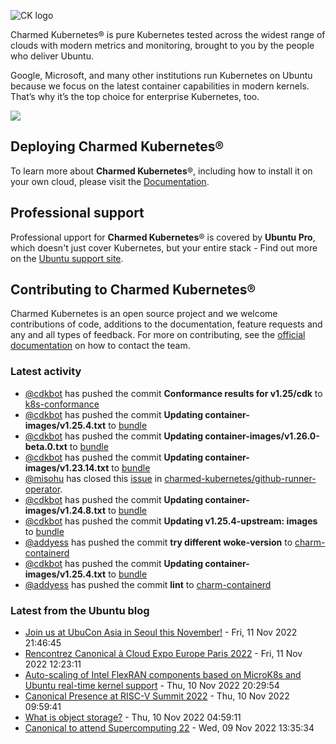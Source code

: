 ![CK logo](https://assets.ubuntu.com/v1/451d4cf4-Charmed+Kubernetes_RGB_onWhite_2022.svg)

Charmed Kubernetes® is pure Kubernetes tested across the widest range of clouds with modern metrics and monitoring, brought to you by the people who deliver Ubuntu.

Google, Microsoft, and many other institutions run Kubernetes on Ubuntu because we focus on the latest container capabilities in modern kernels. That’s why it’s the top choice for enterprise Kubernetes, too.

![](https://assets.ubuntu.com/v1/843c77b6-juju-at-a-glace.svg)

## Deploying Charmed Kubernetes®

To learn more about **Charmed Kubernetes**®, including how to install it on your own cloud, please visit the [Documentation][docs].

## Professional support

Professional upport for **Charmed Kubernetes**® is covered by **Ubuntu Pro**, which doesn't just cover Kubernetes, but your entire stack - Find out more on the [Ubuntu support site](https://ubuntu.com/support).

## Contributing to Charmed Kubernetes®

Charmed Kubernetes is an open source project and we welcome contributions of code, additions to the documentation, feature requests and any and all types of feedback. For more on contributing, see the [official documentation][get-in-touch] on how to contact the team.

<!-- LINKS -->
[docs]: https://ubuntu.com/kubernetes/docs
[get-in-touch]: https://ubuntu.com/kubernetes/docs/get-in-touch

### Latest activity

<!-- activity starts -->
 - [@cdkbot](https://github.com/cdkbot) has pushed the commit **Conformance results for v1.25/cdk** to [k8s-conformance](https://github.com/charmed-kubernetes/k8s-conformance)
 - [@cdkbot](https://github.com/cdkbot) has pushed the commit **Updating container-images/v1.25.4.txt** to [bundle](https://github.com/charmed-kubernetes/bundle)
 - [@cdkbot](https://github.com/cdkbot) has pushed the commit **Updating container-images/v1.26.0-beta.0.txt** to [bundle](https://github.com/charmed-kubernetes/bundle)
 - [@cdkbot](https://github.com/cdkbot) has pushed the commit **Updating container-images/v1.23.14.txt** to [bundle](https://github.com/charmed-kubernetes/bundle)
 - [@misohu](https://github.com/misohu) has closed this [issue](https://github.com/charmed-kubernetes/github-runner-operator/issues/22) in [charmed-kubernetes/github-runner-operator](https://api.github.com/repos/charmed-kubernetes/github-runner-operator).
 - [@cdkbot](https://github.com/cdkbot) has pushed the commit **Updating container-images/v1.24.8.txt** to [bundle](https://github.com/charmed-kubernetes/bundle)
 - [@cdkbot](https://github.com/cdkbot) has pushed the commit **Updating v1.25.4-upstream: images** to [bundle](https://github.com/charmed-kubernetes/bundle)
 - [@addyess](https://github.com/addyess) has pushed the commit **try different woke-version** to [charm-containerd](https://github.com/charmed-kubernetes/charm-containerd)
 - [@cdkbot](https://github.com/cdkbot) has pushed the commit **Updating container-images/v1.25.4.txt** to [bundle](https://github.com/charmed-kubernetes/bundle)
 - [@addyess](https://github.com/addyess) has pushed the commit **lint** to [charm-containerd](https://github.com/charmed-kubernetes/charm-containerd)
<!-- activity ends -->

<!-- roadmap starts -->

<!-- roadmap ends -->

### Latest from the Ubuntu blog

<!-- blog starts -->
* [Join us at UbuCon Asia in Seoul this November!](https://ubuntu.com//blog/join-ubucon-asia-seoul-november-2022) - Fri, 11 Nov 2022 21:46:45 
* [Rencontrez Canonical à Cloud Expo Europe Paris 2022](https://ubuntu.com//blog/cloud-expo-paris-2022) - Fri, 11 Nov 2022 12:23:11 
* [Auto-scaling of Intel FlexRAN components based on MicroK8s and Ubuntu real-time kernel support](https://ubuntu.com//blog/auto-scaling-of-intel-flexran-components-based-on-microk8s-and-ubuntu-real-time-kernel-support) - Thu, 10 Nov 2022 20:29:54 
* [Canonical Presence at RISC-V Summit 2022](https://ubuntu.com//blog/canonical-presence-at-risc-v-summit-2022) - Thu, 10 Nov 2022 09:59:41 
* [What is object storage?](https://ubuntu.com//blog/what-is-object-storage) - Thu, 10 Nov 2022 04:59:11 
* [Canonical to attend Supercomputing 22](https://ubuntu.com//blog/canonical-at-sc22) - Wed, 09 Nov 2022 13:35:34 
<!-- blog ends -->
